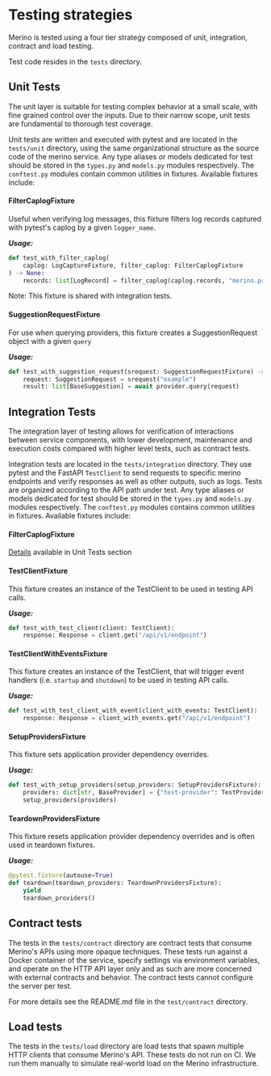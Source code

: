 # Testing strategies

Merino is tested using a four tier strategy composed of unit, integration, contract
and load testing.

Test code resides in the `tests` directory.

## Unit Tests

The unit layer is suitable for testing complex behavior at a small scale, with fine
grained control over the inputs. Due to their narrow scope, unit tests are fundamental
to thorough test coverage.

Unit tests are written and executed with pytest and are located in the `tests/unit`
directory, using the same organizational structure as the source code of the merino
service. Any type aliases or models dedicated for test should be stored in the
`types.py` and `models.py` modules respectively. The `conftest.py` modules contain
common utilities in fixtures. Available fixtures include:

#### FilterCaplogFixture
Useful when verifying log messages, this fixture filters log records captured with
pytest's caplog by a given `logger_name`.

_**Usage:**_
```python
def test_with_filter_caplog(
    caplog: LogCaptureFixture, filter_caplog: FilterCaplogFixture
) -> None:
    records: list[LogRecord] = filter_caplog(caplog.records, "merino.providers.adm")
```
Note: This fixture is shared with integration tests.

#### SuggestionRequestFixture
For use when querying providers, this fixture creates a SuggestionRequest object with
a given `query`

_**Usage:**_
```python
def test_with_suggestion_request(srequest: SuggestionRequestFixture) -> None:
    request: SuggestionRequest = srequest("example")
    result: list[BaseSuggestion] = await provider.query(request)
```


## Integration Tests

The integration layer of testing allows for verification of interactions between
service components, with lower development, maintenance and execution costs compared
with higher level tests, such as contract tests.

Integration tests are located in the `tests/integration` directory. They use pytest and
the FastAPI `TestClient` to send requests to specific merino endpoints and verify
responses as well as other outputs, such as logs. Tests are organized according to the
API path under test. Any type aliases or models dedicated for test should be stored in
the `types.py` and `models.py` modules respectively. The `conftest.py` modules contains
common utilities in fixtures. Available fixtures include:

#### FilterCaplogFixture

[Details](#FilterCaplogFixture) available in Unit Tests section

#### TestClientFixture
This fixture creates an instance of the TestClient to be used in testing API calls.

_**Usage:**_
```python
def test_with_test_client(client: TestClient):
    response: Response = client.get("/api/v1/endpoint")
```

#### TestClientWithEventsFixture
This fixture creates an instance of the TestClient, that will trigger event handlers
(i.e. `startup` and `shutdown`) to be used in testing API calls.

_**Usage:**_
```python
def test_with_test_client_with_event(client_with_events: TestClient):
    response: Response = client_with_events.get("/api/v1/endpoint")
```

#### SetupProvidersFixture
This fixture sets application provider dependency overrides.

_**Usage:**_
```python
def test_with_setup_providers(setup_providers: SetupProvidersFixture):
    providers: dict[str, BaseProvider] = {"test-provider": TestProvider()}
    setup_providers(providers)
```

#### TeardownProvidersFixture
This fixture resets application provider dependency overrides and is often used in
teardown fixtures.

_**Usage:**_
```python
@pytest.fixture(autouse=True)
def teardown(teardown_providers: TeardownProvidersFixture):
    yield
    teardown_providers()
```

## Contract tests

The tests in the `tests/contract` directory are contract tests
that consume Merino's APIs using more opaque techniques. These tests run against
a Docker container of the service, specify settings via environment variables,
and operate on the HTTP API layer only and as such are more concerned with
external contracts and behavior. The contract tests cannot configure the server
per test.

For more details see the README.md file in the `test/contract`
directory.

## Load tests

The tests in the `tests/load` directory are load tests that
spawn multiple HTTP clients that consume Merino's API. These tests do not run on
CI. We run them manually to simulate real-world load on the Merino infrastructure.
